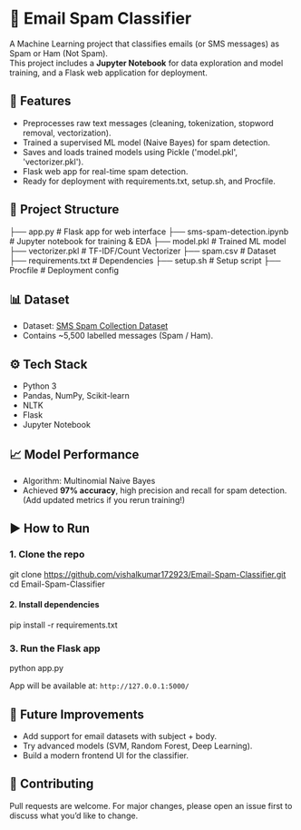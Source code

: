# 📧 Email Spam Classifier

A Machine Learning project that classifies emails (or SMS messages) as Spam or Ham (Not Spam).  
This project includes a **Jupyter Notebook** for data exploration and model training, and a Flask web application for deployment.

## 🚀 Features
- Preprocesses raw text messages (cleaning, tokenization, stopword removal, vectorization).
- Trained a supervised ML model (Naive Bayes) for spam detection.
- Saves and loads trained models using Pickle ('model.pkl', 'vectorizer.pkl').
- Flask web app for real-time spam detection.
- Ready for deployment with requirements.txt, setup.sh, and Procfile.

## 📂 Project Structure


├── app.py                 # Flask app for web interface
├── sms-spam-detection.ipynb # Jupyter notebook for training & EDA
├── model.pkl              # Trained ML model
├── vectorizer.pkl         # TF-IDF/Count Vectorizer
├── spam.csv               # Dataset
├── requirements.txt       # Dependencies
├── setup.sh               # Setup script
├── Procfile               # Deployment config


## 📊 Dataset
- Dataset: [SMS Spam Collection Dataset](https://archive.ics.uci.edu/ml/datasets/sms+spam+collection)  
- Contains ~5,500 labelled messages (Spam / Ham).  

## ⚙️ Tech Stack
- Python 3
- Pandas, NumPy, Scikit-learn
- NLTK
- Flask
- Jupyter Notebook

## 📈 Model Performance
- Algorithm: Multinomial Naive Bayes  
- Achieved **97% accuracy**, high precision and recall for spam detection.  
(Add updated metrics if you rerun training!)


## ▶️ How to Run

### 1. Clone the repo

git clone https://github.com/vishalkumar172923/Email-Spam-Classifier.git
cd Email-Spam-Classifier


#### 2. Install dependencies

pip install -r requirements.txt

### 3. Run the Flask app

python app.py

App will be available at: `http://127.0.0.1:5000/`



## 📌 Future Improvements

* Add support for email datasets with subject + body.
* Try advanced models (SVM, Random Forest, Deep Learning).
* Build a modern frontend UI for the classifier.

## 🤝 Contributing
Pull requests are welcome. For major changes, please open an issue first to discuss what you’d like to change.
